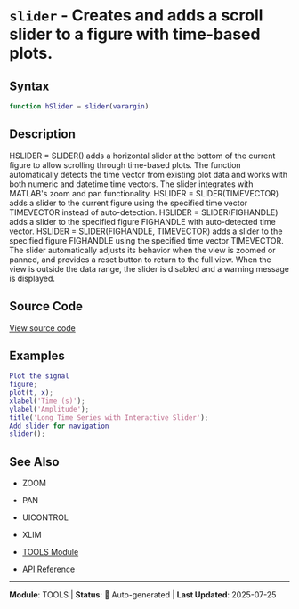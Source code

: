 # `slider` - Creates and adds a scroll slider to a figure with time-based plots.

## Syntax

```matlab
function hSlider = slider(varargin)
```

## Description

HSLIDER = SLIDER() adds a horizontal slider at the bottom of the current figure to allow scrolling through time-based plots. The function automatically detects the time vector from existing plot data and works with both numeric and datetime time vectors. The slider integrates with MATLAB's zoom and pan functionality. HSLIDER = SLIDER(TIMEVECTOR) adds a slider to the current figure using the specified time vector TIMEVECTOR instead of auto-detection. HSLIDER = SLIDER(FIGHANDLE) adds a slider to the specified figure FIGHANDLE with auto-detected time vector. HSLIDER = SLIDER(FIGHANDLE, TIMEVECTOR) adds a slider to the specified figure FIGHANDLE using the specified time vector TIMEVECTOR. The slider automatically adjusts its behavior when the view is zoomed or panned, and provides a reset button to return to the full view. When the view is outside the data range, the slider is disabled and a warning message is displayed.

## Source Code

[View source code](../../../src/tools/slider.m)

## Examples

```matlab
Plot the signal
figure;
plot(t, x);
xlabel('Time (s)');
ylabel('Amplitude');
title('Long Time Series with Interactive Slider');
Add slider for navigation
slider();
```

## See Also

- ZOOM
- PAN
- UICONTROL
- XLIM

- [TOOLS Module](README.md)
- [API Reference](../README.md)

---

**Module**: TOOLS | **Status**: 🔄 Auto-generated | **Last Updated**: 2025-07-25
